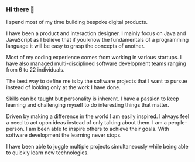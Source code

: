 ### Hi there 👋

I spend most of my time building bespoke digital products.

I have been a product and interaction designer. I mainly focus on Java and JavaScript as I believe that if you know the fundamentals of a programming language it will be easy to grasp the concepts of another.

Most of my coding experience comes from working in various startups.  I have also managed multi-disciplined software development teams ranging from 6 to 22 individuals.

The best way to define me is by the software projects that I want to pursue instead of looking only at the work I have done. 

Skills can be taught but personality is inherent. I have a passion to keep learning and challenging myself to do interesting things that matter.

Driven by making a difference in the world I am easily inspired. I always feel a need to act upon ideas instead of only talking about them. I am a people-person. I am been able to inspire others to achieve their goals. With software development the learning never stops.

I have been able to juggle multiple projects simultaneously while being able to quickly learn new technologies.
<!--
**aksharbhagwandin/aksharbhagwandin** is a ✨ _special_ ✨ repository because its `README.md` (this file) appears on your GitHub profile.

Here are some ideas to get you started:

- 🔭 I’m currently working on ...
- 🌱 I’m currently learning ...
- 👯 I’m looking to collaborate on ...
- 🤔 I’m looking for help with ...
- 💬 Ask me about ...
- 📫 How to reach me: ...
- 😄 Pronouns: ...
- ⚡ Fun fact: ...
-->
